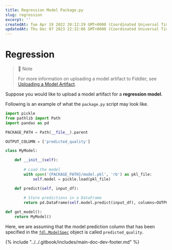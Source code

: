 ```yaml
---
title: Regression Model Package.py
slug: regression
excerpt: ''
createdAt: Tue Apr 19 2022 20:12:29 GMT+0000 (Coordinated Universal Time)
updatedAt: Thu Dec 07 2023 22:32:06 GMT+0000 (Coordinated Universal Time)
---
```


# Regression

> 🚧 Note
>
> For more information on uploading a model artifact to Fiddler, see [Uploading a Model Artifact](../uploading-model-artifacts.md).

Suppose you would like to upload a model artifact for a **regression model**.

Following is an example of what the `package.py` script may look like.

```python
import pickle
from pathlib import Path
import pandas as pd

PACKAGE_PATH = Path(__file__).parent

OUTPUT_COLUMN = ['predicted_quality']

class MyModel:

    def __init__(self):
        
        # Load the model
        with open('{PACKAGE_PATH}/model.pkl', 'rb') as pkl_file:
            self.model = pickle.load(pkl_file)

    def predict(self, input_df):
        
        # Store predictions in a DataFrame
        return pd.DataFrame(self.model.predict(input_df), columns=OUTPUT_COLUMN)

def get_model():
    return MyModel()
```

Here, we are assuming that the model prediction column that has been specified in the [`fdl.ModelSpec`](../../Python\_Client\_3-x/api-methods-30.md#modelspec) object is called `predicted_quality`.

{% include "../../.gitbook/includes/main-doc-dev-footer.md" %}

